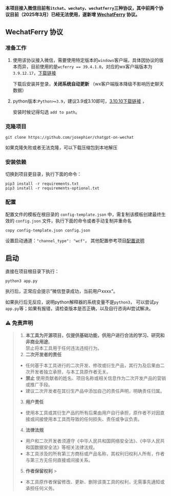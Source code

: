 **本项目接入微信目前有`itchat`、`wechaty`、`wechatferry`三种协议，其中前两个协议目前（2025年3月）已经无法使用，遂新增 [WechatFerry](https://github.com/lich0821/WeChatFerry) 协议。**

## WechatFerry 协议
### 准备工作

1. 使用该协议接入微信，需要使用特定版本的`windows`客户端，具体因协议的版本而异，目前使用的是`wcferry == 39.4.1.0`，对应的wx客户端版本为`3.9.12.17`，[下载链接](https://github.com/lich0821/WeChatFerry/releases/download/v39.4.1/WeChatSetup-3.9.12.17.exe) 

   下载后安装并登录，**关闭系统自动更新**  （wx客户端版本降级不影响历史聊天数据）
2. python版本:`Python>=3.9`，建议3.9或3.10即可，[3.10.10下载链接](https://www.python.org/ftp/python/3.10.11/python-3.10.11-amd64.exe) ，

   安装时候记得勾选 `add to path`。

### 克隆项目
```
git clone https://github.com/josephier/chatgpt-on-wechat
```
如果克隆失败或者无法克隆，可以下载压缩包到本地解压

### 安装依赖
切换到项目更目录，执行下面的命令：
```
pip3 install -r requirements.txt 
pip3 install -r requirements-optional.txt 
```
### 配置
配置文件的模板在根目录的 `config-template.json` 中，需复制该模板创建最终生效的 `config.json` 文件，执行下面的命令或者手动复制并重命名 
```
copy config-template.json config.json
```
设置启动通道：`"channel_type": "wcf"`， 其他配置参考项目[配置说明](https://docs.link-ai.tech/cow/quick-start/config)

## 启动
直接在项目根目录下执行：
```
python3 app.py  
```
执行后，正常应会提示”微信登录成功，当前用户xxxx“。

如果执行后无反应，说明python解释器的系统变量不是`python3`， 可以尝试`py app.py`等；如果有报错，请检查版本是否正确，以及自行咨询AI尝试解决。


### ⚠ 免责声明
>1. **本工具为开源项目，仅提供基础功能，供用户进行合法的学习、研究和非商业用途**。  
   禁止将本工具用于任何违法违规行为。
>2. **二次开发者的责任**  
>   - 任何基于本工具进行的二次开发、修改或衍生产品，其行为及后果由二次开发者独立承担，与本工具原作者无关。  
>   - **禁止** 使用贡献者的姓名、项目名称或相关信息作为二次开发产品的营销或推广手段。  
>   - 建议二次开发者在其衍生产品中添加自己的责任声明，明确责任归属。
>3. **用户责任**  
>   - 使用本工具或其衍生产品的所有后果由用户自行承担，原作者不对因直接或间接使用本工具而导致的任何损失、责任或争议负责。
>4. **法律法规**  
>   - 用户和二次开发者须遵守《中华人民共和国网络安全法》、《中华人民共和国数据安全法》等相关法律法规。  
>   - 本工具涉及的所有第三方商标或产品名称，其权利归权利人所有，作者与第三方无任何直接或间接关系。
>5. **作者保留权利**  >
>   - 本工具原作者保留修改、更新、删除该类工具的权利，无需事先通知或承担任何义务。
